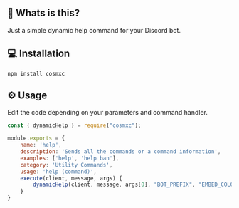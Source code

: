 ## 🤔 Whats is this?

Just a simple dynamic help command for your Discord bot.

## 💻 Installation

```
npm install cosmxc
```

## ⚙️ Usage

Edit the code depending on your parameters and command handler.

```js
const { dynamicHelp } = require("cosmxc");

module.exports = {
    name: 'help',
    description: 'Sends all the commands or a command information',
    examples: ['help', 'help ban'],
    category: 'Utility Commands',
    usage: 'help (command)',
    execute(client, message, args) {
        dynamicHelp(client, message, args[0], "BOT_PREFIX", "EMBED_COLOR");
    }
}
```
